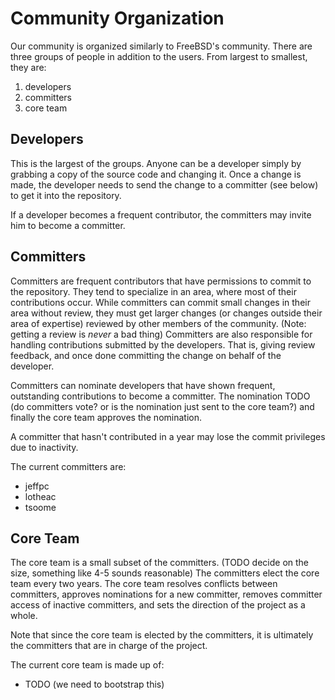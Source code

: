 Community Organization
======================

Our community is organized similarly to FreeBSD's community.  There are
three groups of people in addition to the users.  From largest to smallest,
they are:

1. developers
2. committers
3. core team

Developers
----------

This is the largest of the groups.  Anyone can be a developer simply by
grabbing a copy of the source code and changing it.  Once a change is made,
the developer needs to send the change to a committer (see below) to get it
into the repository.

If a developer becomes a frequent contributor, the committers may invite him
to become a committer.

Committers
----------

Committers are frequent contributors that have permissions to commit to the
repository.  They tend to specialize in an area, where most of their
contributions occur.  While committers can commit small changes in their
area without review, they must get larger changes (or changes outside their
area of expertise) reviewed by other members of the community.  (Note:
getting a review is *never* a bad thing)  Committers are also responsible
for handling contributions submitted by the developers.  That is, giving
review feedback, and once done committing the change on behalf of the
developer.

Committers can nominate developers that have shown frequent, outstanding
contributions to become a committer.  The nomination TODO (do committers
vote? or is the nomination just sent to the core team?) and finally the core
team approves the nomination.

A committer that hasn't contributed in a year may lose the commit
privileges due to inactivity.

The current committers are:

* jeffpc
* lotheac
* tsoome

Core Team
---------

The core team is a small subset of the committers.  (TODO decide on the size,
something like 4-5 sounds reasonable)  The committers elect the core team
every two years.  The core team resolves conflicts between committers,
approves nominations for a new committer, removes committer access of
inactive committers, and sets the direction of the project as a whole.

Note that since the core team is elected by the committers, it is ultimately
the committers that are in charge of the project.

The current core team is made up of:

* TODO (we need to bootstrap this)
